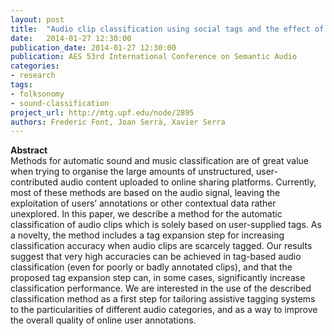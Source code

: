 ```yaml
---
layout: post
title:  "Audio clip classification using social tags and the effect of tag expansion"
date:   2014-01-27 12:30:00
publication_date: 2014-01-27 12:30:00
publication: AES 53rd International Conference on Semantic Audio
categories: 
- research
tags:
- folksonomy
- sound-classification
project_url: http://mtg.upf.edu/node/2895
authors: Frederic Font, Joan Serrà, Xavier Serra
---
```


**Abstract**<br>
Methods for automatic sound and music classification are of great value when trying to organise the large amounts of unstructured, user-contributed audio content uploaded to online sharing platforms. Currently, most of these methods are based on the audio signal, leaving the exploitation of users’ annotations or other contextual data rather unexplored. In this paper, we describe a method for the automatic classification of audio clips which is solely based on user-supplied tags. As a novelty, the method includes a tag expansion step for increasing classification accuracy when audio clips are scarcely tagged. Our results suggest that very high accuracies can be achieved in tag-based audio classification (even for poorly or badly annotated clips), and that the proposed tag expansion step can, in some cases, significantly increase classification performance. We are interested in the use of the described classification method as a first step for tailoring assistive tagging systems to the particularities of different audio categories, and as a way to improve the overall quality of online user annotations.
